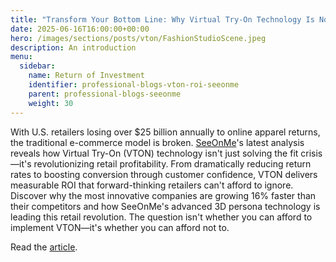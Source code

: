 ```yaml
---
title: "Transform Your Bottom Line: Why Virtual Try-On Technology Is No Longer Optional"
date: 2025-06-16T16:00:00+00:00
hero: /images/sections/posts/vton/FashionStudioScene.jpeg
description: An introduction
menu:
  sidebar:
    name: Return of Investment 
    identifier: professional-blogs-vton-roi-seeonme
    parent: professional-blogs-seeonme
    weight: 30
---
```


With U.S. retailers losing over $25 billion annually to online apparel returns, the traditional e-commerce model is broken. [SeeOnMe](https://seeonme.ai/)'s latest analysis reveals how Virtual Try-On (VTON) technology isn't just solving the fit crisis—it's revolutionizing retail profitability. From dramatically reducing return rates to boosting conversion through customer confidence, VTON delivers measurable ROI that forward-thinking retailers can't afford to ignore. Discover why the most innovative companies are growing 16% faster than their competitors and how SeeOnMe's advanced 3D persona technology is leading this retail revolution. The question isn't whether you can afford to implement VTON—it's whether you can afford not to.

Read the [article](https://seeonme.ai/news/how-roi-looks-like-for-businesses-implementing-vton).